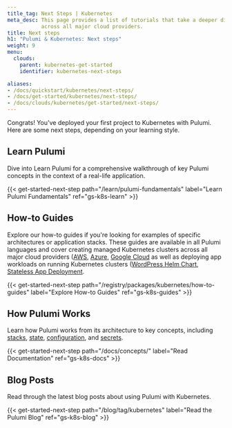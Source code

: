```yaml
---
title_tag: Next Steps | Kubernetes
meta_desc: This page provides a list of tutorials that take a deeper dive into Kubernetes
           across all major cloud providers.
title: Next steps
h1: "Pulumi & Kubernetes: Next steps"
weight: 9
menu:
  clouds:
    parent: kubernetes-get-started
    identifier: kubernetes-next-steps

aliases:
- /docs/quickstart/kubernetes/next-steps/
- /docs/get-started/kubernetes/next-steps/
- /docs/clouds/kubernetes/get-started/next-steps/
---
```


Congrats! You've deployed your first project to Kubernetes with Pulumi. Here are some next steps, depending on your learning style.

## Learn Pulumi

Dive into Learn Pulumi for a comprehensive walkthrough of key Pulumi concepts in the context of a real-life application.

{{< get-started-next-step path="/learn/pulumi-fundamentals" label="Learn Pulumi Fundamentals" ref="gs-k8s-learn" >}}

## How-to Guides

Explore our how-to guides if you're looking for examples of specific architectures or application stacks. These guides are available in all Pulumi languages and cover creating managed Kubernetes clusters across all major cloud providers ([AWS](/registry/packages/kubernetes/how-to-guides/eks/), [Azure](/registry/packages/kubernetes/how-to-guides/aks/), [Google Cloud](/registry/packages/kubernetes/how-to-guides/gke/) as well as deploying app workloads on running Kubernetes clusters ([WordPress Helm Chart](/registry/packages/kubernetes/how-to-guides/wordpress-chart/), [Stateless App Deployment](/registry/packages/kubernetes/how-to-guides/stateless-app/).

{{< get-started-next-step path="/registry/packages/kubernetes/how-to-guides" label="Explore How-to Guides" ref="gs-k8s-guides" >}}

## How Pulumi Works

Learn how Pulumi works from its architecture to key concepts, including [stacks](/docs/concepts/stack/), [state](/docs/concepts/state/), [configuration](/docs/concepts/config/), and [secrets](/docs/concepts/secrets/).

{{< get-started-next-step path="/docs/concepts/" label="Read Documentation" ref="gs-k8s-docs" >}}

## Blog Posts

Read through the latest blog posts about using Pulumi with Kubernetes.

{{< get-started-next-step path="/blog/tag/kubernetes" label="Read the Pulumi Blog" ref="gs-k8s-blog" >}}
